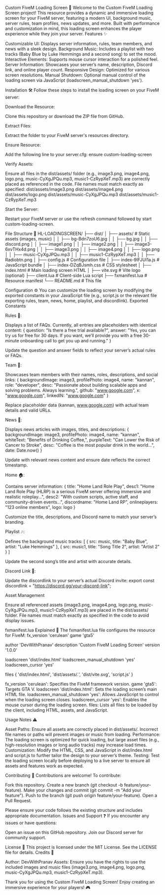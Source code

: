 Custom FiveM Loading Screen 🚀
Welcome to the Custom FiveM Loading Screen project! This resource provides a dynamic and immersive loading screen for your FiveM server, featuring a modern UI, background music, server rules, team profiles, news updates, and more. Built with performance and customization in mind, this loading screen enhances the player experience while they join your server.
Features ✨

Customizable UI: Displays server information, rules, team members, and news with a sleek design.
Background Music: Includes a playlist with two tracks (Baby Blue by Luke Hemmings and a second song) to set the mood.
Interactive Elements: Supports mouse cursor interaction for a polished feel.
Server Information: Showcases your server’s name, description, Discord link, and online player count.
Responsive Design: Optimized for various screen resolutions.
Manual Shutdown: Optional manual control of the loading screen via JavaScript (loadscreen_manual_shutdown 'yes').

Installation 🛠️
Follow these steps to install the loading screen on your FiveM server:

Download the Resource:

Clone this repository or download the ZIP file from GitHub.


Extract Files:

Extract the folder to your FiveM server's resources directory.


Ensure Resource:

Add the following line to your server.cfg:
ensure custom-loading-screen


Verify Assets:

Ensure all files in the dist/assets/ folder (e.g., image3.png, image4.png, logo.png, music-CyXgJPQu.mp3, music1-CzRypXeT.mp3) are correctly placed as referenced in the code.
File names must match exactly as specified:
dist/assets/image3.png
dist/assets/image4.png
dist/assets/logo.png
dist/assets/music-CyXgJPQu.mp3
dist/assets/music1-CzRypXeT.mp3




Start the Server:

Restart your FiveM server or use the refresh command followed by start custom-loading-screen.



File Structure 📂
HL-LOADINGSCREEN/
├── dist/
│   ├── assets/            # Static assets (images, music)
│   │   ├── bg-Bdn7zoU6.jpg
│   │   ├── bg.jpg
│   │   ├── discord.png
│   │   ├── image1.png
│   │   ├── image2.png
│   │   ├── image3-6xvTHx4d.png
│   │   ├── image3.png
│   │   ├── image4.png
│   │   ├── logo.png
│   │   ├── music-CyXgJPQu.mp3
│   │   ├── music1-CzRypXeT.mp3
│   │   ├── Radiobtn.png
│   ├── config.js          # Configuration file
│   ├── index-9IFJUl1a.js  # JavaScript bundle
│   ├── index-DZqBJsmh.css # CSS stylesheet
│   ├── index.html         # Main loading screen HTML
│   ├── vite.svg           # Vite logo (optional)
├── client.lua             # Client-side Lua script
├── fxmanifest.lua         # Resource manifest
└── README.md              # This file

Configuration ⚙️
You can customize the loading screen by modifying the exported constants in your JavaScript file (e.g., script.js or the relevant file exporting rules, team, news, home, playlist, and discordlink).
Exported Constants

Rules 📜:

Displays a list of FAQs. Currently, all entries are placeholders with identical content:
{
  question: "Is there a free trial available?",
  answer: "Yes, you can try us for free for 30 days. If you want, we’ll provide you with a free 30-minute onboarding call to get you up and running."
}


Update the question and answer fields to reflect your server’s actual rules or FAQs.



Team 👥:

Showcases team members with their names, roles, descriptions, and social links:
{
  backgroundImage: image3,
  profilePhoto: image4,
  name: "kannan",
  role: "developer",
  desc: "Passionate about building scalable apps and solving problems. Always learning.",
  github: "www.google.com",
  x: "www.google.com",
  linkedIN: "www.google.com"
}


Replace placeholder data (kannan, www.google.com) with actual team details and valid URLs.



News 📰:

Displays news articles with images, titles, and descriptions:
{
  backgroundImage: image3,
  profilePhoto: image4,
  name: "kannan",
  whiteText: "Benefits of Drinking Coffee,",
  purpleText: "Can Lower the Risk of Cancer to Stroke",
  desc: "Coffee is the most popular drink in the world...",
  date: Date.now()
}


Update with relevant news content and ensure date reflects the correct timestamp.



Home 🏠:

Contains server information:
{
  title: "Home Land Role Play",
  desc1: "Home Land Role Play (HLRP) is a serious FiveM server offering immersive and realistic roleplay...",
  desc2: "With custom scripts, active staff, and community-driven events...",
  discordname: "Home Land RP",
  onlineplayers: "123 online members",
  logo: logo
}


Customize the title, descriptions, and Discord name to match your server’s branding.



Playlist 🎶:

Defines the background music tracks:
[
  { src: music, title: "Baby Blue", artist: "Luke Hemmings" },
  { src: music1, title: "Song Title 2", artist: "Artist 2" }
]


Update the second song’s title and artist with accurate details.



Discord Link 🔗:

Update the discordlink to your server’s actual Discord invite:
export const discordlink = "https://discord.gg/your-discord-link";





Asset Management

Ensure all referenced assets (image3.png, image4.png, logo.png, music-CyXgJPQu.mp3, music1-CzRypXeT.mp3) are placed in the dist/assets/ folder.
File names must match exactly as specified in the code to avoid display issues.

fxmanifest.lua Explained 📝
The fxmanifest.lua file configures the resource for FiveM:
fx_version 'cerulean'
game 'gta5'

author 'DevWithPranav'
description 'Custom FiveM Loading Screen'
version '1.0.0'

loadscreen 'dist/index.html'
loadscreen_manual_shutdown 'yes'
loadscreen_cursor 'yes'

files {
  'dist/index.html',
  'dist/assets/*.*',
  'dist/vite.svg',
  'script.js'
}


fx_version 'cerulean': Specifies the FiveM framework version.
game 'gta5': Targets GTA V.
loadscreen 'dist/index.html': Sets the loading screen’s main HTML file.
loadscreen_manual_shutdown 'yes': Allows JavaScript to control when the loading screen closes.
loadscreen_cursor 'yes': Enables the mouse cursor during the loading screen.
files: Lists all files to be loaded by the client, including HTML, assets, and JavaScript.

Usage Notes ⚠️

Asset Paths: Ensure all assets are correctly placed in dist/assets/. Incorrect file names or paths will prevent images or music from loading.
Performance: The loading screen is optimized for quick loading, but large asset files (e.g., high-resolution images or long audio tracks) may increase load times.
Customization: Modify the HTML, CSS, and JavaScript in dist/index.html and script.js to further tailor the design to your server’s theme.
Testing: Test the loading screen locally before deploying to a live server to ensure all assets and features work as expected.

Contributing 🤝
Contributions are welcome! To contribute:

Fork this repository.
Create a new branch (git checkout -b feature/your-feature).
Make your changes and commit (git commit -m "Add your feature").
Push to the branch (git push origin feature/your-feature).
Open a Pull Request.

Please ensure your code follows the existing structure and includes appropriate documentation.
Issues and Support ❓
If you encounter any issues or have questions:

Open an issue on this GitHub repository.
Join our Discord server for community support.

License 📄
This project is licensed under the MIT License. See the LICENSE file for details.
Credits 🙌

Author: DevWithPranav
Assets: Ensure you have the rights to use the included images and music files (image3.png, image4.png, logo.png, music-CyXgJPQu.mp3, music1-CzRypXeT.mp3).

Thank you for using the Custom FiveM Loading Screen! Enjoy creating an immersive experience for your players! 🎮
